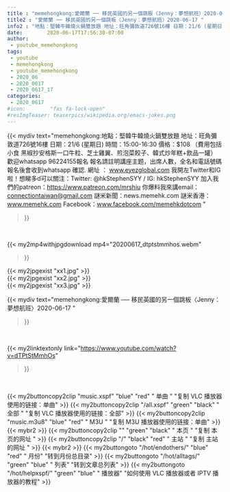 ```yaml
---
title : "memehongkong:愛爾蘭 ── 移民英國的另一個跳板〈Jenny：夢想航班〉2020-06-17 "
title2 : "愛爾蘭 ── 移民英國的另一個跳板〈Jenny：夢想航班〉2020-06-17 "
info2 : "地點：堅韓牛韓燒火鍋雙放題 地址：旺角彌敦道726號16樓 日期：21/6 (星期日) 時間：15:00-16:30 價格：$108 （費用包括小食 黑椒抄安格斯一口牛粒、芝士雞翼、煎泡菜餃子、韓式炒年糕+飲品一罐）  歡迎whatsapp 96224155報名 報名請註明講座主题，出席人數，全名和電話號碼 報名後會收到whatsapp 確認. 網址 ： www.eyezglobal.com  我開左Twitter和IG啦！想睇多d可以關注：Twitter: @hkStephenSYY / IG: hkStephenSYY 加入我們的patreon：https://www.patreon.com/mrshiu 你爆料我來講email： connectiontaiwan@gmail.com 謎米新聞：news.memehk.com 謎米香港： www.memehk.com Facebook：www.facebook.com/memehkdotcom "
date:        2020-06-17T17:56:30-07:00
author:
 - youtube_memehongkong
tags:
 - youtube
 - memehongkong
 - youtube_memehongkong
 - 2020_06
 - 2020_0617
 - 2020_0617_17
categories:
 - 2020_0617
#icon:        "fas fa-lock-open"
#resImgTeaser: teaserpics/wikipedia.org/emacs-jokes.png
---
```


{{< mydiv text="memehongkong:地點：堅韓牛韓燒火鍋雙放題 地址：旺角彌敦道726號16樓 日期：21/6 (星期日) 時間：15:00-16:30 價格：$108 （費用包括小食 黑椒抄安格斯一口牛粒、芝士雞翼、煎泡菜餃子、韓式炒年糕+飲品一罐）  歡迎whatsapp 96224155報名 報名請註明講座主题，出席人數，全名和電話號碼 報名後會收到whatsapp 確認. 網址 ： www.eyezglobal.com  我開左Twitter和IG啦！想睇多d可以關注：Twitter: @hkStephenSYY / IG: hkStephenSYY 加入我們的patreon：https://www.patreon.com/mrshiu 你爆料我來講email： connectiontaiwan@gmail.com 謎米新聞：news.memehk.com 謎米香港： www.memehk.com Facebook：www.facebook.com/memehkdotcom "
>}}
<br>


{{< my2mp4withjpgdownload mp4="20200617_dtptstmmhos.webm"
>}}

{{< my2jpgexist "xx1.jpg" >}}<br>
{{< my2jpgexist "xx2.jpg" >}}<br>
{{< my2jpgexist "xx3.jpg" >}}<br>



{{< mydiv text="memehongkong:愛爾蘭 ── 移民英國的另一個跳板〈Jenny：夢想航班〉2020-06-17 "
>}}
<br>

{{< my2linktextonly link="https://www.youtube.com/watch?v=dTPtStMmhOs"
>}}


<br>

{{< my2buttoncopy2clip "music.xspf"        "blue"   "red"    " 单曲 "  "复制 VLC 播放器使用的链接：单曲" >}} {{< my2buttoncopy2clip "/all.xspf"         "green"  "black"  " 全部 "  "复制 VLC 播放器使用的链接：全部" >}} {{< my2buttoncopy2clip "music.m3u8"        "blue"   "red"    " M3U  "    "复制 M3U 播放器使用的链接：单曲" >}} {{< mybr2 >}} {{< my2buttoncopy2clip ""                  "green"  "black"  " 本页 "    "复制 本页的网址 " >}} {{< my2buttoncopy2clip "/"                 "black"  "red"    " 主站 "    "复制 主站的网址 " >}} {{< mybr2 >}} {{< my2buttongoto      "/hot/endothers/"   "blue"   "red"    " 月份"   "转到月份总目录" >}} {{< my2buttongoto      "/hot/alltags/"     "green"  "blue"   " 列表"   "转到文章总列表" >}} {{< my2buttongoto      "/hot/helpxspf/"    "green"  "blue"   " 播放器" "如何使用 VLC 播放器或者 IPTV 播放器的教程" >}} 
